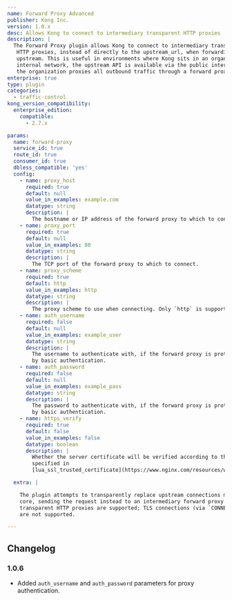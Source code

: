 ```yaml
---
name: Forward Proxy Advanced
publisher: Kong Inc.
version: 1.0.x
desc: Allows Kong to connect to intermediary transparent HTTP proxies
description: |
  The Forward Proxy plugin allows Kong to connect to intermediary transparent
   HTTP proxies, instead of directly to the upstream_url, when forwarding requests
   upstream. This is useful in environments where Kong sits in an organization's
   internal network, the upstream API is available via the public internet, and
   the organization proxies all outbound traffic through a forward proxy server.
enterprise: true
type: plugin
categories:
  - traffic-control
kong_version_compatibility:
  enterprise_edition:
    compatible:
      - 2.7.x

params:
  name: forward-proxy
  service_id: true
  route_id: true
  consumer_id: true
  dbless_compatible: 'yes'
  config:
    - name: proxy_host
      required: true
      default: null
      value_in_examples: example.com
      datatype: string
      description: |
        The hostname or IP address of the forward proxy to which to connect.
    - name: proxy_port
      required: true
      default: null
      value_in_examples: 80
      datatype: string
      description: |
        The TCP port of the forward proxy to which to connect.
    - name: proxy_scheme
      required: true
      default: http
      value_in_examples: http
      datatype: string
      description: |
        The proxy scheme to use when connecting. Only `http` is supported.
    - name: auth_username
      required: false
      default: null
      value_in_examples: example_user
      datatype: string
      description: |
        The username to authenticate with, if the forward proxy is protected
        by basic authentication.
    - name: auth_password
      required: false
      default: null
      value_in_examples: example_pass
      datatype: string
      description: |
        The password to authenticate with, if the forward proxy is protected
        by basic authentication.
    - name: https_verify
      required: true
      default: false
      value_in_examples: false
      datatype: boolean
      description: |
        Whether the server certificate will be verified according to the CA certificates
        specified in
        [lua_ssl_trusted_certificate](https://www.nginx.com/resources/wiki/modules/lua/#lua-ssl-trusted-certificate).

  extra: |

    The plugin attempts to transparently replace upstream connections made by Kong
    core, sending the request instead to an intermediary forward proxy. Only
    transparent HTTP proxies are supported; TLS connections (via `CONNECT`)
    are not supported.

---
```

## Changelog

### 1.0.6

* Added `auth_username` and `auth_password` parameters for proxy authentication.
